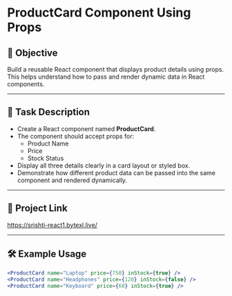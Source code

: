 # ProductCard Component Using Props

## 🎯 Objective
Build a reusable React component that displays product details using props.  
This helps understand how to pass and render dynamic data in React components.

---

## 📌 Task Description
- Create a React component named **ProductCard**.  
- The component should accept props for:
  - Product Name  
  - Price  
  - Stock Status  
- Display all three details clearly in a card layout or styled box.  
- Demonstrate how different product data can be passed into the same component and rendered dynamically.

---

## 🔗 Project Link
https://srishti-react1.bytexl.live/

---

## 🛠️ Example Usage
```jsx
<ProductCard name="Laptop" price={750} inStock={true} />
<ProductCard name="Headphones" price={120} inStock={false} />
<ProductCard name="Keyboard" price={60} inStock={true} />
